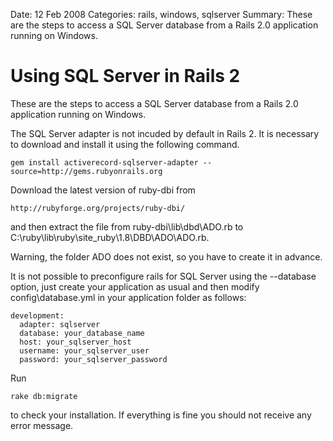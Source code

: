 Date: 12 Feb 2008
Categories: rails, windows, sqlserver
Summary: These are the steps to access a SQL Server database from a Rails 2.0 application running on Windows.

# Using SQL Server in Rails 2

These are the steps to access a SQL Server database from a Rails 2.0 application running on Windows.

The SQL Server adapter is not incuded by default in Rails 2. It is necessary to download and install it using the following command.

    gem install activerecord-sqlserver-adapter --source=http://gems.rubyonrails.org

Download the latest version of ruby-dbi from

    http://rubyforge.org/projects/ruby-dbi/

and then extract the file from ruby-dbi\lib\dbd\ADO.rb to C:\ruby\lib\ruby\site_ruby\1.8\DBD\ADO\ADO.rb.

Warning, the folder ADO does not exist, so you have to create it in advance.

It is not possible to preconfigure rails for SQL Server using the --database option, just create your application as usual and then modify config\database.yml in your application folder as follows:

    development:
      adapter: sqlserver
      database: your_database_name
      host: your_sqlserver_host
      username: your_sqlserver_user
      password: your_sqlserver_password

Run 

    rake db:migrate

to check your installation. If everything is fine you should not receive any error message.
